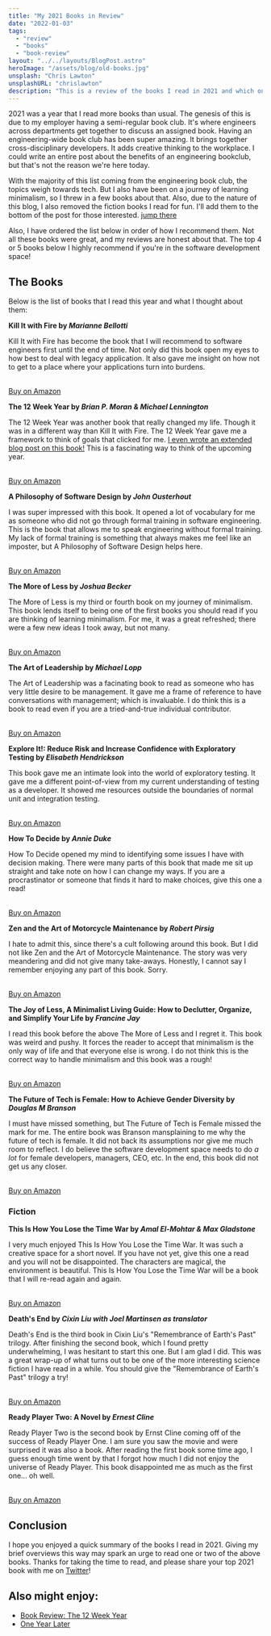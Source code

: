 ```yaml
---
title: "My 2021 Books in Review"
date: "2022-01-03"
tags:
  - "review"
  - "books"
  - "book-review"
layout: "../../layouts/BlogPost.astro"
heroImage: "/assets/blog/old-books.jpg"
unsplash: "Chris Lawton"
unsplashURL: "chrislawton"
description: "This is a review of the books I read in 2021 and which ones I'd recommend giving a try."
---
```


2021 was a year that I read more books than usual.
The genesis of this is due to my employer having a semi-regular book club.
It's where engineers across departments get together to discuss an assigned book.
Having an engineering-wide book club has been super amazing.
It brings together cross-disciplinary developers.
It adds creative thinking to the workplace.
I could write an entire post about the benefits of an engineering bookclub, but that's not the reason we're here today.

With the majority of this list coming from the engineering book club, the topics weigh towards tech.
But I also have been on a journey of learning minimalism, so I threw in a few books about that.
Also, due to the nature of this blog, I also removed the fiction books I read for fun.
I'll add them to the bottom of the post for those interested. [jump there](#fiction)

Also, I have ordered the list below in order of how I recommend them.
Not all these books were great, and my reviews are honest about that.
The top 4 or 5 books below I highly recommend if you're in the software development space!

## The Books

Below is the list of books that I read this year and what I thought about them:

**Kill It with Fire by _Marianne Bellotti_**

<i class="fas fa-thumbs-up"></i>
Kill It with Fire has become the book that I will recommend to software engineers first until the end of time.
Not only did this book open my eyes to how best to deal with legacy application. It also gave me insight on how not to get to a place where your applications turn into burdens.

<br /><a href="https://amzn.to/3HuqR0g" target="_blank"><i class="fa fa-amazon mr-10" aria-hidden="true"></i>Buy on Amazon</a>

**The 12 Week Year by _Brian P. Moran &amp; Michael Lennington_**

<i class="fas fa-thumbs-up"></i>
The 12 Week Year was another book that really changed my life.
Though it was in a different way than Kill It with Fire.
The 12 Week Year gave me a framework to think of goals that clicked for me. [I even wrote an extended blog post on this book!](/blog/book-review-the-12-week-year)
This is a fascinating way to think of the upcoming year.

<br /><a href="https://amzn.to/3FXpIhp" target="_blank"><i class="fa fa-amazon mr-10" aria-hidden="true"></i>Buy on Amazon</a>

**A Philosophy of Software Design by _John Ousterhout_**

<i class="fas fa-thumbs-up"></i>
I was super impressed with this book.
It opened a lot of vocabulary for me as someone who did not go through formal training in software engineering.
This is the book that allows me to speak engineering without formal training.
My lack of formal training is something that always makes me feel like an imposter, but A Philosophy of Software Design helps here.

<br /><a href="https://amzn.to/330M1Es" target="_blank"><i class="fa fa-amazon mr-10" aria-hidden="true"></i>Buy on Amazon</a>

**The More of Less by _Joshua Becker_**

<i class="fas fa-thumbs-up"></i>
The More of Less is my third or fourth book on my journey of minimalism.
This book lends itself to being one of the first books you should read if you are thinking of learning minimalism.
For me, it was a great refreshed; there were a few new ideas I took away, but not many.

<br /><a href="https://amzn.to/3qKCBVH" target="_blank"><i class="fa fa-amazon mr-10" aria-hidden="true"></i>Buy on Amazon</a>

**The Art of Leadership by _Michael Lopp_**

<i class="fas fa-thumbs-up"></i>
The Art of Leadership was a facinating book to read as someone who has very little desire to be management.
It gave me a frame of reference to have conversations with management; which is invaluable.
I do think this is a book to read even if you are a tried-and-true individual contributor.

<br /><a href="https://amzn.to/3pP6QeJ" target="_blank"><i class="fa fa-amazon mr-10" aria-hidden="true"></i>Buy on Amazon</a>

**Explore It!: Reduce Risk and Increase Confidence with Exploratory Testing by _Elisabeth Hendrickson_**

<i class="fas fa-thumbs-up"></i>
This book gave me an intimate look into the world of exploratory testing.
It gave me a different point-of-view from my current understanding of testing as a developer.
It showed me resources outside the boundaries of normal unit and integration testing.

<br /><a href="https://amzn.to/3mSS8BT" target="_blank"><i class="fa fa-amazon mr-10" aria-hidden="true"></i>Buy on Amazon</a>

**How To Decide by _Annie Duke_**

<i class="fas fa-thumbs-up"></i>
How To Decide opened my mind to identifying some issues I have with decision making.
There were many parts of this book that made me sit up straight and take note on how I can change my ways.
If you are a procrastinator or someone that finds it hard to make choices, give this one a read!

<br /><a href="https://amzn.to/3mWhIWr" target="_blank"><i class="fa fa-amazon mr-10" aria-hidden="true"></i>Buy on Amazon</a>

**Zen and the Art of Motorcycle Maintenance by _Robert Pirsig_**

<i class="fas fa-thumbs-down"></i>
I hate to admit this, since there's a cult following around this book.
But I did not like Zen and the Art of Motorcycle Maintenance.
The story was very meandering and did not give many take-aways.
Honestly, I cannot say I remember enjoying any part of this book.
Sorry.

<br /><a href="https://amzn.to/3qIvjSp" target="_blank"><i class="fa fa-amazon mr-10" aria-hidden="true"></i>Buy on Amazon</a>

**The Joy of Less, A Minimalist Living Guide: How to Declutter, Organize, and Simplify Your Life by _Francine Jay_**

<i class="fas fa-thumbs-down"></i>
I read this book before the above The More of Less and I regret it. This book was weird and pushy. It forces the reader to accept that minimalism is the only way of life and that everyone else is wrong.
I do not think this is the correct way to handle minimalism and this book was a rough!

<br /><a href="https://amzn.to/34kUNOb" target="_blank"><i class="fa fa-amazon mr-10" aria-hidden="true"></i>Buy on Amazon</a>

**The Future of Tech is Female: How to Achieve Gender Diversity by _Douglas M Branson_**

<i class="fas fa-thumbs-down"></i>
I must have missed something, but The Future of Tech is Female missed the mark for me.
The entire book was Branson mansplaining to me why the future of tech is female.
It did not back its assumptions nor give me much room to reflect.
I do believe the software development space needs to do _a lot_ for female developers, managers, CEO, etc.
In the end, this book did not get us any closer.

<br /><a href="https://amzn.to/3FS3cq5" target="_blank"><i class="fa fa-amazon mr-10" aria-hidden="true"></i>Buy on Amazon</a>

<span id="fiction"></span>

### Fiction

**This Is How You Lose the Time War by _Amal El-Mohtar &amp; Max Gladstone_**

<i class="fas fa-thumbs-up"></i>
I very much enjoyed This Is How You Lose the Time War.
It was such a creative space for a short novel.
If you have not yet, give this one a read and you will not be disappointed.
The characters are magical, the environment is beautiful.
This Is How You Lose the Time War will be a book that I will re-read again and again.

<br /><a href="https://amzn.to/3EPgP87" target="_blank"><i class="fa fa-amazon mr-10" aria-hidden="true"></i>Buy on Amazon</a>

**Death's End by _Cixin Liu with Joel Martinsen as translator_**

<i class="fas fa-thumbs-up"></i>
Death's End is the third book in Cixin Liu's "Remembrance of Earth's Past" trilogy.
After finishing the second book, which I found pretty underwhelming, I was hesitant to start this one.
But I am glad I did.
This was a great wrap-up of what turns out to be one of the more interesting science fiction I have read in a while.
You should give the "Remembrance of Earth's Past" trilogy a try!

<br /><a href="https://amzn.to/32Pfykx" target="_blank"><i class="fa fa-amazon mr-10" aria-hidden="true"></i>Buy on Amazon</a>

**Ready Player Two: A Novel by _Ernest Cline_**

<i class="fas fa-thumbs-down"></i>
Ready Player Two is the second book by Ernst Cline coming off of the success of Ready Player One.
I am sure you saw the movie and were surprised it was also a book.
After reading the first book some time ago, I guess enough time went by that I forgot how much I did not enjoy the universe of Ready Player.
This book disappointed me as much as the first one... oh well.

<br /><a href="https://amzn.to/3EQZJH9" target="_blank"><i class="fa fa-amazon mr-10" aria-hidden="true"></i>Buy on Amazon</a>

## Conclusion

I hope you enjoyed a quick summary of the books I read in 2021. Giving my brief overviews this way may spark an urge to read one or two of the above books. Thanks for taking the time to read, and please share your top 2021 book with me on [Twitter](https://twitter.com/joshfinnie)!

## Also might enjoy:

- [Book Review: The 12 Week Year](/blog/book-review-the-12-week-year)
- [One Year Later](/blog/one-year)
